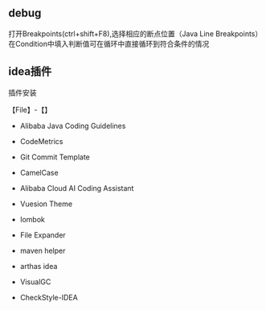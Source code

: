 ## debug

打开Breakpoints(ctrl+shift+F8),选择相应的断点位置（Java Line Breakpoints）在Condition中填入判断值可在循环中直接循环到符合条件的情况



## idea插件

插件安装

【File】-【】

-  Alibaba Java Coding Guidelines
- CodeMetrics
- Git Commit Template
- CamelCase
- Alibaba Cloud AI Coding Assistant

- Vuesion Theme
- lombok
- File Expander
- maven helper
- arthas idea

- VisualGC

- CheckStyle-IDEA
